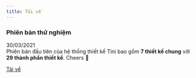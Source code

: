 ```yaml
---
title: Tải về
---
```


### Phiên bản thử nghiệm

30/03/2021 <br />
Phiên bản đầu tiên của hệ thống thiết kế Tini bao gồm **7 thiết kế chung** với **29 thành phần thiết kế**.
Cheers 🎉

[Tải về](https://www.dropbox.com/s/m9b73pny02wbosf/Tiny%20v.Beta.fig?dl=1)

